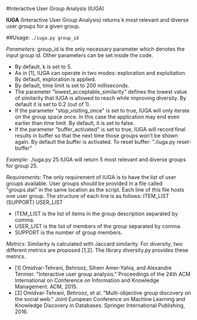 #Interactive User Group Analysis (IUGA)

**IUGA** (Interactive User Group Analysis) returns k most relevant and diverse user groups for a given group.

##Usage:
`./iuga.py group_id`

*Parameters:*
group_id is the only necessary parameter which denotes the input group id. Other parameters can be set inside the code.
- By default, k is set to 5.
- As in [1], IUGA can operate in two modes: exploration and exploitation. By default, exploration is applied. 
- By default, time limit is set to 200 milliseconds.
- The parameter "lowest_acceptable_similarity" defines the lowest value of similarity that IUGA is allowed to reach while improving diversity. By default it is set to 0.2 (out of 1).
- If the parameter "stop_visiting_once" is set to true, IUGA will only iterate on the group space once. In this case the application may end even earlier than time limit. By default, it is set to false.
- If the parameter "buffer_activated" is set to true, IUGA will record final results in buffer so that the next time those groups won't be shown again. By default the buffer is activated. To reset buffer: "./iuga.py reset-buffer"

*Example:*
./iuga.py 25
IUGA will return 5 most relevant and diverse groups for group 25.

*Requirements:*
The only requirement of IUGA is to have the list of user groups available. User groups should be provided in a file called "groups.dat" in the same location as the script. Each line of this file hosts one user group. The structure of each line is as follows:
ITEM_LIST (SUPPORT) USER_LIST
- ITEM_LIST is the list of items in the group description separated by comma.
- USER_LIST is the list of members of the group separated by comma.
- SUPPORT is the number of group members.

*Metrics:*
Similarity is calculated with Jaccard similarity. For diversity, two different metrics are proposed [1,2]. The library diversity.py provides these metrics.


- [1] Omidvar-Tehrani, Behrooz, Sihem Amer-Yahia, and Alexandre Termier. "Interactive user group analysis." Proceedings of the 24th ACM International on Conference on Information and Knowledge Management. ACM, 2015.
- [2] Omidvar-Tehrani, Behrooz, et al. "Multi-objective group discovery on the social web." Joint European Conference on Machine Learning and Knowledge Discovery in Databases. Springer International Publishing, 2016.
